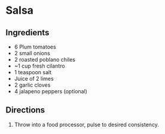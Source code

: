 Salsa
=====

Ingredients
-----------

- 6 Plum tomatoes
- 2 small onions
- 2 roasted poblano chiles
- ~1 cup fresh cilantro
- 1 teaspoon salt
- Juice of 2 limes
- 2 garlic cloves
- 4 jalapeno peppers (optional)

Directions
----------

1. Throw into a food processor, pulse to desired consistency.
